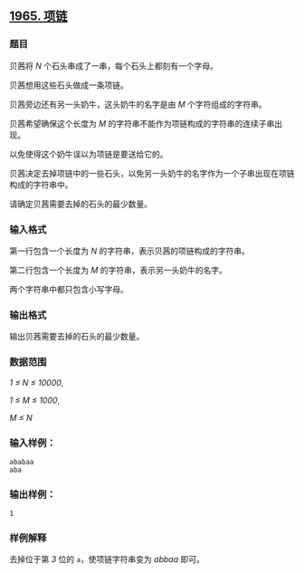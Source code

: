 ## [1965. 项链](https://www.acwing.com/problem/content/1967/)

### 题目

贝茜将 *N* 个石头串成了一串，每个石头上都刻有一个字母。

贝茜想用这些石头做成一条项链。

贝茜旁边还有另一头奶牛，这头奶牛的名字是由 *M* 个字符组成的字符串。

贝茜希望确保这个长度为 *M* 的字符串不能作为项链构成的字符串的连续子串出现。

以免使得这个奶牛误以为项链是要送给它的。

贝茜决定去掉项链中的一些石头，以免另一头奶牛的名字作为一个子串出现在项链构成的字符串中。

请确定贝茜需要去掉的石头的最少数量。

### 输入格式

第一行包含一个长度为 *N* 的字符串，表示贝茜的项链构成的字符串。

第二行包含一个长度为 *M* 的字符串，表示另一头奶牛的名字。

两个字符串中都只包含小写字母。

### 输出格式

输出贝茜需要去掉的石头的最少数量。

### 数据范围

*1 ≤ N ≤ 10000*,

*1 ≤ M ≤ 1000*,

*M ≤ N*

### 输入样例：

```
ababaa
aba
```

### 输出样例：

```
1
```

### 样例解释

去掉位于第 *3* 位的 `a`，使项链字符串变为 *abbaa* 即可。
